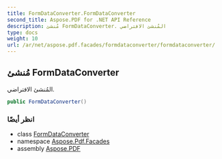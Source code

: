 ```yaml
---
title: FormDataConverter.FormDataConverter
second_title: Aspose.PDF for .NET API Reference
description: مُنشئ FormDataConverter. المُنشئ الافتراضي
type: docs
weight: 10
url: /ar/net/aspose.pdf.facades/formdataconverter/formdataconverter/
---
```

## مُنشئ FormDataConverter

المُنشئ الافتراضي.

```csharp
public FormDataConverter()
```

### انظر أيضًا

* class [FormDataConverter](../)
* namespace [Aspose.Pdf.Facades](../../../aspose.pdf.facades/)
* assembly [Aspose.PDF](../../../)